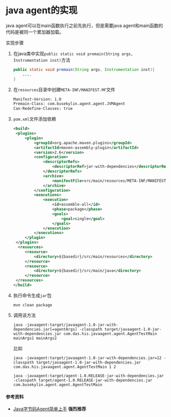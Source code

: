 # java agent的实现

java agent可以在main函数执行之前先执行，但是需要java agent和main函数的代码是被同一个累加器加载。

实现步骤

1. 在java类中实现`public static void premain(String args, Instrumentation inst)`方法

   ```java
   public static void premain(String args, Instrumentation inst){
       ....    
   }
   ```

2. 在`resources`目录中创建`META-INF/MANIFEST.MF`文件

   ```txt
   Manifest-Version: 1.0
   Premain-Class: com.busekylin.agent.agent.JVMAgent
   Can-Redefine-Classes: true
   ```

3. `pom.xml`文件添加依赖

   ```xml
   <build>
   	<plugins> 
   		<plugin>
   			<groupId>org.apache.maven.plugins</groupId>
   			<artifactId>maven-assembly-plugin</artifactId>
   			<version>2.6</version>
   			<configuration>
   				<descriptorRefs>
   					<descriptorRef>jar-with-dependencies</descriptorRef>
   				</descriptorRefs>
   				<archive>
   					<manifestFile>src/main/resources/META-INF/MANIFEST.MF</manifestFile>
   				</archive>
   			</configuration>
   			<executions>
   				<execution>
   					<id>assemble-all</id>
   					<phase>package</phase>
   					<goals>
   						<goal>single</goal>
   					</goals>
   				</execution>
   			</executions>
   		</plugin>
   	</plugins>
     <resources>
   		<resource>
   			<directory>${basedir}/src/main/resources</directory>
   		</resource>
   		<resource>
   			<directory>${basedir}/src/main/java</directory>
   		</resource>
   	</resources>
   </build>
   ```

4. 执行命令生成`jar`包

   ```shell
   mvn clean package
   ```

5. 调用该方法

   ```shell
   java -javaagent:target/javaagent-1.0-jar-with-dependencies.jar[=agentArgs] -classpath target/javaagent-1.0-jar-with-dependencies.jar com.das.his.javaagent.agent.AgentTestMain mainArgs1 mainArgs2
   ```

   比如

   ```shell
   java -javaagent:target/javaagent-1.0-jar-with-dependencies.jar=12 -classpath target/javaagent-1.0-jar-with-dependencies.jar com.das.his.javaagent.agent.AgentTestMain 1 2
   ```

   ```shell
   java -javaagent:target/agent-1.0.RELEASE-jar-with-dependencies.jar -classpath target/agent-1.0.RELEASE-jar-with-dependencies.jar com.busekylin.agent.agent.AgentTestMain
   ```



#### 参考资料

* [Java字节码Agent简单上手](https://blog.csdn.net/f59130/article/details/78367045)    **强烈推荐**